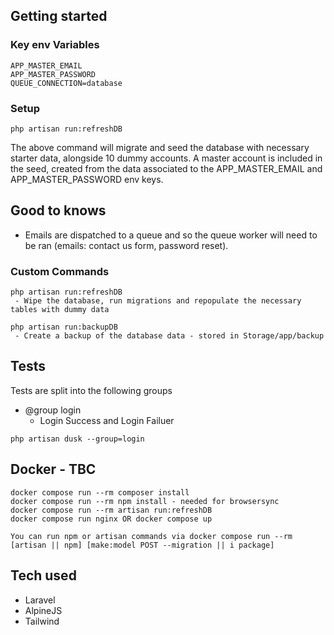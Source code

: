 ## Getting started

### Key env Variables

```
APP_MASTER_EMAIL
APP_MASTER_PASSWORD
QUEUE_CONNECTION=database
```

### Setup

```
php artisan run:refreshDB
```

The above command will migrate and seed the database with necessary starter data, alongside 10 dummy accounts. A master account is included in the seed, created from the data associated to the APP_MASTER_EMAIL and APP_MASTER_PASSWORD env keys.

## Good to knows

-   Emails are dispatched to a queue and so the queue worker will need to be ran (emails: contact us form, password reset).

### Custom Commands

```
php artisan run:refreshDB
 - Wipe the database, run migrations and repopulate the necessary tables with dummy data

php artisan run:backupDB
 - Create a backup of the database data - stored in Storage/app/backup
```

## Tests

Tests are split into the following groups

-   @group login
    -   Login Success and Login Failuer

```
php artisan dusk --group=login
```

## Docker - TBC

```
docker compose run --rm composer install
docker compose run --rm npm install - needed for browsersync
docker compose run --rm artisan run:refreshDB
docker compose run nginx OR docker compose up

You can run npm or artisan commands via docker compose run --rm [artisan || npm] [make:model POST --migration || i package]
```

## Tech used

-   Laravel
-   AlpineJS
-   Tailwind
